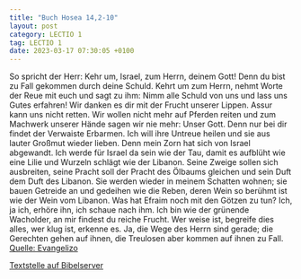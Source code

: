 ```yaml
---
title: "Buch Hosea 14,2-10"
layout: post
category: LECTIO 1
tag: LECTIO 1
date: 2023-03-17 07:30:05 +0100
---
```

So spricht der Herr: Kehr um, Israel, zum Herrn, deinem Gott! Denn du bist zu Fall gekommen durch deine Schuld.
Kehrt um zum Herrn, nehmt Worte der Reue mit euch und sagt zu ihm: Nimm alle Schuld von uns und lass uns Gutes erfahren! Wir danken es dir mit der Frucht unserer Lippen.<!--more-->
Assur kann uns nicht retten. Wir wollen nicht mehr auf Pferden reiten und zum Machwerk unserer Hände sagen wir nie mehr: Unser Gott. Denn nur bei dir findet der Verwaiste Erbarmen.
Ich will ihre Untreue heilen und sie aus lauter Großmut wieder lieben. Denn mein Zorn hat sich von Israel abgewandt.
Ich werde für Israel da sein wie der Tau, damit es aufblüht wie eine Lilie und Wurzeln schlägt wie der Libanon.
Seine Zweige sollen sich ausbreiten, seine Pracht soll der Pracht des Ölbaums gleichen und sein Duft dem Duft des Libanon.
Sie werden wieder in meinem Schatten wohnen; sie bauen Getreide an und gedeihen wie die Reben, deren Wein so berühmt ist wie der Wein vom Libanon.
Was hat Efraim noch mit den Götzen zu tun? Ich, ja ich, erhöre ihn, ich schaue nach ihm. Ich bin wie der grünende Wacholder, an mir findest du reiche Frucht.
Wer weise ist, begreife dies alles, wer klug ist, erkenne es. Ja, die Wege des Herrn sind gerade; die Gerechten gehen auf ihnen, die Treulosen aber kommen auf ihnen zu Fall.<br>
[Quelle: Evangelizo](https://evangeliumtagfuertag.org/DE/gospel)

[Textstelle auf Bibelserver](https://www.bibleserver.com/EU/Hosea14,2-10)
